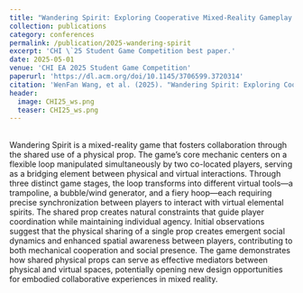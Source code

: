 ```yaml
---
title: "Wandering Spirit: Exploring Cooperative Mixed-Reality Gameplay with Shared Physical Props"
collection: publications
category: conferences
permalink: /publication/2025-wandering-spirit
excerpt: 'CHI \`25 Student Game Competition best paper.'
date: 2025-05-01
venue: 'CHI EA 2025 Student Game Competition'
paperurl: 'https://dl.acm.org/doi/10.1145/3706599.3720314'
citation: 'WenFan Wang, et al. (2025). "Wandering Spirit: Exploring Cooperative Mixed-Reality Gameplay with Shared Physical Props." <i>CHI EA 2025 Student Game Competition</i>.'
header:
  image: CHI25_ws.png
  teaser: CHI25_ws.png
---
```


\
Wandering Spirit is a mixed-reality game that fosters collaboration through the shared use of a physical prop. The game’s core mechanic centers on a flexible loop manipulated simultaneously by two co-located players, serving as a bridging element between physical and virtual interactions. Through three distinct game stages, the loop transforms into different virtual tools—a trampoline, a bubble/wind generator, and a fiery hoop—each requiring precise synchronization between players to interact with virtual elemental spirits. The shared prop creates natural constraints that guide player coordination while maintaining individual agency. Initial observations suggest that the physical sharing of a single prop creates emergent social dynamics and enhanced spatial awareness between players, contributing to both mechanical cooperation and social presence. The game demonstrates how shared physical props can serve as effective mediators between physical and virtual spaces, potentially opening new design opportunities for embodied collaborative experiences in mixed reality.